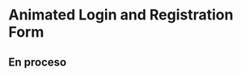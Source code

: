 # Animated Login and Registration Form

## En proceso

<!--
[Link para ver online](https://sebagnh.github.io/Animated-Profile-Card-UI-Design-v2/ "Click para ver online")

minuto 14


-->